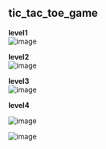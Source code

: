 ## tic_tac_toe_game   
**level1**   
![image](https://github.com/kkamal2003/tic_tac_toe_game/assets/126082752/4a1ef9b2-7c3e-4c46-84ea-18229240dd5b)   

**level2**  
![image](https://github.com/kkamal2003/tic_tac_toe_game/assets/126082752/d9400da8-4c14-435f-be1f-474eaeb6a394)  

**level3**  
![image](https://github.com/kkamal2003/tic_tac_toe_game/assets/126082752/f51181b5-aab1-47fe-921c-786a3565785a)  

**level4**   

![image](https://github.com/kkamal2003/tic_tac_toe_game/assets/126082752/1a07960d-f9c2-4a09-b1bd-11d35d21060c)  

![image](https://github.com/kkamal2003/tic_tac_toe_game/assets/126082752/4d15c09c-90f4-47c1-bcd3-d47765e5b7d5)
